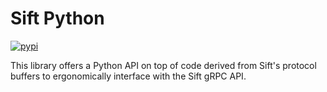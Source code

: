 # Sift Python
[![pypi](https://img.shields.io/pypi/pyversions/sift-stack-py)](https://pypi.org/project/sift-stack-py/)

This library offers a Python API on top of code derived from Sift's protocol buffers to ergonomically interface with the Sift gRPC API.
